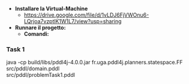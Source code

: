- **Installare la Virtual-Machine**
	- https://drive.google.com/file/d/1vLDJ6FjVWOnu6-LQrjoa7vzptlK1W1L7/view?usp=sharing
- **Runnare il progetto:**
	- **Comandi:**
### Task 1

java -cp build/libs/pddl4j-4.0.0.jar fr.uga.pddl4j.planners.statespace.FF \
   src/pddl/domain.pddl \
   src/pddl/problemTask1.pddl
